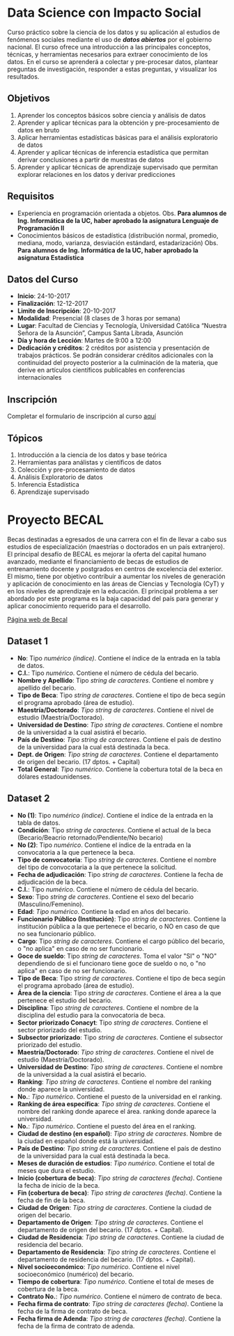 # Data Science con Impacto Social

Curso práctico sobre la ciencia de los datos y su aplicación al estudios de fenómenos sociales mediante el uso de _**datos abiertos**_ por el gobierno nacional. El curso ofrece una introducción a las principales conceptos, técnicas, y herramientas necesarios para extraer conocimiento de los datos. En el curso se aprenderá a colectar y pre-procesar datos, plantear preguntas de investigación, responder a estas preguntas, y visualizar los resultados.

## Objetivos

1. Aprender los conceptos básicos sobre ciencia y análisis de datos
2. Aprender y aplicar técnicas para la obtención y pre-procesamiento de datos en bruto
3. Aplicar herramientas estadísticas básicas para el análisis exploratorio de datos
4. Aprender y aplicar técnicas de inferencia estadística que permitan derivar conclusiones a partir de muestras de datos
5. Aprender y aplicar técnicas de aprendizaje supervisado que permitan explorar relaciones en los datos y derivar predicciones

## Requisitos

* Experiencia en programación orientada a objetos. Obs. __Para alumnos de Ing. Informática de la UC, haber aprobado la asignatura Lenguaje de Programación II__
* Conocimientos básicos de estadística (distribución normal, promedio, mediana, modo, varianza, desviación estándard, estadarización) Obs. __Para alumnos de Ing. Informática de la UC, haber aprobado la asignatura Estadística__

 ## Datos del Curso

* __Inicio__: 24-10-2017
* __Finalización__: 12-12-2017
* __Limite de Inscripción__: 20-10-2017
* __Modalidad__: Presencial (8 clases de 3 horas por semana)
* __Lugar__: Facultad de Ciencias y Tecnología, Universidad Católica “Nuestra Señora de la Asunción”, Campus Santa Librada, Asunción
* __Día y hora de Lección__: Martes de 9:00 a 12:00
* __Dedicación y créditos__: 2 créditos por asistencia y presentación de trabajos prácticos. Se podrán considerar créditos adicionales con la continuidad del proyecto posterior a la culminación de la materia, que derive en artículos científicos publicables en conferencias internacionales

## Inscripción

Completar el formulario de inscripción al curso [aquí](https://goo.gl/forms/tOsDDGlfnqG3Yb0r2)

## Tópicos

1. Introducción a la ciencia de los datos y base teórica
2. Herramientas para análistas y científicos de datos
3. Colección y pre-procesamiento de datos
4. Análisis Exploratorio de datos
5. Inferencia Estadística
6. Aprendizaje supervisado

# Proyecto BECAL

Becas destinadas a egresados de una carrera con el fin de llevar a cabo sus estudios de especialización (maestrías o doctorados en un país extranjero). El principal desafío de BECAL es mejorar la oferta del capital humano avanzado, mediante el financiamiento de becas de estudios de entrenamiento docente y postgrados en centros de excelencia del exterior. El mismo, tiene por objetivo contribuir a aumentar los niveles de generación y aplicación de conocimiento en las áreas de Ciencias y Tecnología (CyT) y en los niveles de aprendizaje en la educación. El principal problema a ser abordado por este programa es la baja capacidad del país para generar y aplicar conocimiento requerido para el desarrollo.

[Página web de Becal](http://www.becal.gov.py/)

## Dataset 1
 * **No**: Tipo _numérico (índice)_. Contiene el índice de la entrada en la tabla de datos.
 * **C.I.**: Tipo _numérico_. Contiene el número de cédula del becario.
 * **Nombre y Apellido**: Tipo _string de caracteres_. Contiene el nombre y apellido del becario.
 * **Tipo de Beca**: Tipo _string de caracteres_. Contiene el tipo de beca según el programa aprobado (área de estudio).
 * **Maestría/Doctorado**: _Tipo string de caracteres_. Contiene el nivel de estudio (Maestría/Doctorado).
 * **Universidad de Destino**: _Tipo string de caracteres_. Contiene el nombre de la universidad a la cual asistirá el becario.
 * **País de Destino**: _Tipo string de caracteres_. Contiene el país de destino de la universidad para la cual está destinada la beca.
 * **Dept. de Origen**: _Tipo string de caracteres_. Contiene el departamento de origen del becario. (17 dptos. + Capital)
 *  **Total General**: _Tipo numérico_. Contiene la cobertura total de la beca en dólares estadounidenses.

## Dataset 2
* **No (1)**: Tipo _numérico (índice)_. Contiene el índice de la entrada en la tabla de datos.
* **Condición**: Tipo _string de caracteres_. Contiene el actual de la beca (Becario/Beacrio retornado/Pendiente/No becario)
* **No (2)**: Tipo _numérico_. Contiene el índice de la entrada en la convocatoria a la que pertenece la beca.
* **Tipo de convocatoria**: Tipo _string de caracteres_. Contiene el nombre del tipo de convocotaria a la que pertenece la solicitud.
* **Fecha de adjudicación**: Tipo _string de caracteres_. Contiene la fecha de adjudicación de la beca.
* **C.I.**: Tipo _numérico_. Contiene el número de cédula del becario.
* **Sexo**: Tipo _string de caracteres_. Contiene el sexo del becario (Masculino/Femenino).
* **Edad**: _Tipo numérico_. Contiene la edad en años del becario.
* **Funcionario Público (Institución)**: Tipo _string de caracteres_. Contiene la institución pública a la que pertenece el becario, o NO en caso de que no sea funcionario público.
* **Cargo**: Tipo _string de caracteres_. Contiene el cargo público del becario, o "no aplica" en caso de no ser funcionario.
* **Goce de sueldo**: Tipo _string de caracteres_. Toma el valor "SI" o "NO" dependiendo de si el funcionaro tiene goce de sueldo o no, o "no aplica" en caso de no ser funcionario.
* **Tipo de Beca**: Tipo _string de caracteres_. Contiene el tipo de beca según el programa aprobado (área de estudio).
* **Área de la ciencia**: Tipo _string de caracteres_. Contiene el área a la que pertenece el estudio del becario.
* **Disciplina**: Tipo _string de caracteres_. Contiene el nombre de la disciplina del estudio para la convocatoria de beca.
* **Sector priorizado Conacyt**: Tipo _string de caracteres_. Contiene el sector priorizado del estudio.
* **Subsector priorizado**: Tipo _string de caracteres_. Contiene el subsector priorizado del estudio.
* **Maestría/Doctorado**: _Tipo string de caracteres_. Contiene el nivel de estudio (Maestría/Doctorado).
* **Universidad de Destino**: _Tipo string de caracteres_. Contiene el nombre de la universidad a la cual asistirá el becario.
* **Ranking**: _Tipo string de caracteres_. Contiene el nombre del ranking donde aparece la universidad.
* **No.**: _Tipo numérico_. Contiene el puesto de la universidad en el ranking.
* **Ranking de área específica**: _Tipo string de caracteres_. Contiene el nombre del ranking donde aparece el área.
 ranking donde aparece la universidad.
* **No.**: _Tipo numérico_. Contiene el puesto del área en el ranking.
* **Ciudad de destino (en español)**: _Tipo string de caracteres_. Nombre de la ciudad en español donde está la universidad.
* **País de Destino**: _Tipo string de caracteres_. Contiene el país de destino de la universidad para la cual está destinada la beca.
* **Meses de duración de estudios**: _Tipo numérico_. Contiene el total de meses que dura el estudio.
* **Inicio (cobertura de beca)**: _Tipo string de caracteres (fecha)_. Contiene la fecha de inicio de la beca.
* **Fin (cobertura de beca)**: _Tipo string de caracteres (fecha)_. Contiene la fecha de fin de la beca.
* **Ciudad de Origen**: _Tipo string de caracteres_. Contiene la ciudad de origen del becario.
* **Departamento de Origen**: _Tipo string de caracteres_. Contiene el departamento de origen del becario. (17 dptos. + Capital).
* **Ciudad de Residencia**: _Tipo string de caracteres_. Contiene la ciudad de residencia del becario.
* **Departamento de Residencia**: _Tipo string de caracteres_. Contiene el departamento de residencia del becario. (17 dptos. + Capital).
* **Nivel socioeconómico**: _Tipo numérico_. Contiene el nivel socioeconómico (numérico) del becario.
* **Tiempo de cobertura**: _Tipo numérico_. Contiene el total de meses de cobertura de la beca.
* **Contrato No.**: _Tipo numérico_. Contiene el número de contrato de beca.
* **Fecha firma de contrato**: _Tipo string de caracteres (fecha)_. Contiene la fecha de la firma de contrato de beca.
* **Fecha firma de Adenda**: _Tipo string de caracteres (fecha)_. Contiene la fecha de la firma de contrato de adenda.